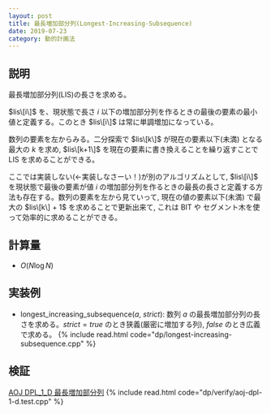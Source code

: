 ```yaml
---
layout: post
title: 最長増加部分列(Longest-Increasing-Subsequence)
date: 2019-07-23
category: 動的計画法
---
```


## 説明
最長増加部分列(LIS)の長さを求める。

$lis\[i\]$ を、現状態で長さ $i$ 以下の増加部分列を作るときの最後の要素の最小値と定義する。このとき $lis\[i\]$ は常に単調増加になっている。

数列の要素を左からみる。二分探索で $lis\[k\]$ が現在の要素以下(未満) となる最大の $k$ を求め, $lis\[k+1\]$ を現在の要素に書き換えることを繰り返すことで LIS を求めることができる。

ここでは実装しない(←実装しなさーい！)が別のアルゴリズムとして, $lis\[i\]$ を現状態で最後の要素が値 $i$ の増加部分列を作るときの最長の長さと定義する方法も存在する。数列の要素を左から見ていって, 現在の値の要素以下(未満) で最大の $lis\[k\] + 1$ を求めることで更新出来て, これは BIT や セグメント木を使って効率的に求めることができる。

## 計算量
* $O(N \log N)$

## 実装例
* longest_increasing_subsequence($a$, $strict$): 数列 $a$ の最長増加部分列の長さを求める。$strict = true$ のとき狭義(厳密に増加する列), $false$ のとき広義で求める。
{% include read.html  code="dp/longest-increasing-subsequence.cpp" %}

## 検証
[AOJ DPL_1_D 最長増加部分列](http://judge.u-aizu.ac.jp/onlinejudge/description.jsp?id=DPL_1_D&lang=jp)
{% include read.html code="dp/verify/aoj-dpl-1-d.test.cpp" %}
